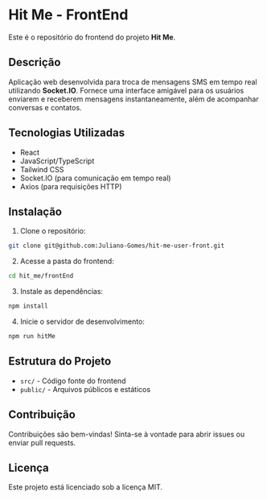 # Hit Me - FrontEnd

Este é o repositório do frontend do projeto **Hit Me**.

## Descrição

Aplicação web desenvolvida para troca de mensagens SMS em tempo real utilizando **Socket.IO**. Fornece uma interface amigável para os usuários enviarem e receberem mensagens instantaneamente, além de acompanhar conversas e contatos.

## Tecnologias Utilizadas

- React
- JavaScript/TypeScript
- Tailwind CSS
- Socket.IO (para comunicação em tempo real)
- Axios (para requisições HTTP)

## Instalação

1. Clone o repositório:
  ```bash
  git clone git@github.com:Juliano-Gomes/hit-me-user-front.git
  ```
2. Acesse a pasta do frontend:
  ```bash
  cd hit_me/frontEnd
  ```
3. Instale as dependências:
  ```bash
  npm install
  ```
4. Inicie o servidor de desenvolvimento:
  ```bash
  npm run hitMe
  ```

## Estrutura do Projeto

- `src/` - Código fonte do frontend
- `public/` - Arquivos públicos e estáticos

## Contribuição

Contribuições são bem-vindas! Sinta-se à vontade para abrir issues ou enviar pull requests.

## Licença

Este projeto está licenciado sob a licença MIT.
